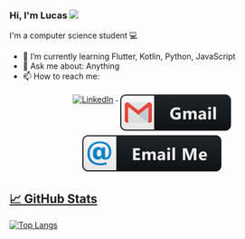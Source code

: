 ### Hi, I'm Lucas <img src="https://raw.githubusercontent.com/MartinHeinz/MartinHeinz/master/wave.gif" width="30px">

I'm a computer science student 💻

- 🌱 I’m currently learning Flutter, Kotlin, Python, JavaScript
- 💬 Ask me about: Anything
- 📫 How to reach me: 
<p align="center">
  
  <a href="https://www.linkedin.com/in/lucassgonçalves/">
      <img src="https://raw.githubusercontent.com/MikeCodesDotNET/MikeCodesDotNET/a8abbf37441f3253f74ea255a47f289208d7568c/Resources/linkedIn.svg" alt="LinkedIn" style="vertical-align:top; margin:4px">
  
  <a href="mailto:lucas.2007s@gmail.com">
      <img src="https://github.com/MikeCodesDotNET/ColoredBadges/blob/master/svg/social/gmail.svg" alt="Gmail" style="vertical-align:top; margin:4px">
  
  <a href="mailto:lucas.goncalves35@aluno.unip.br">
      <img src="https://github.com/MikeCodesDotNET/ColoredBadges/blob/master/svg/social/email_me.svg" alt="Email" style="vertical-align:top; margin:4px">
    
</p>
  

## &#x1f4c8; GitHub Stats

[![Top Langs](https://github-readme-stats.vercel.app/api/top-langs/?username=WSixx&layout=compact)](https://github.com/anuraghazra/github-readme-stats)
